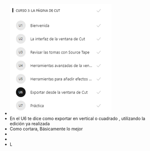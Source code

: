 - ![image.png](../assets/image_1643943817529_0.png)
- En el U6 te dice como exportar en vertical o cuadrado , utilizando la edición ya realizada
- Como cortara, Básicamente lo mejor
-
-
- L